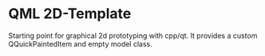# QML 2D-Template

Starting point for graphical 2d prototyping with cpp/qt.
It provides a custom QQuickPaintedItem and empty model class.